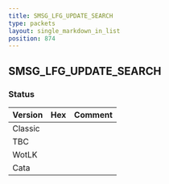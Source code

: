 ```yaml
---
title: SMSG_LFG_UPDATE_SEARCH
type: packets
layout: single_markdown_in_list
position: 874
---
```


## SMSG_LFG_UPDATE_SEARCH

### Status

Version | Hex | Comment
---------- | ---------- | ---------- 
Classic |  |  
TBC |  |  
WotLK |  |  
Cata |  |  

